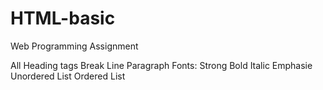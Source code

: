 # HTML-basic
Web Programming Assignment


All Heading tags
Break Line
Paragraph
Fonts:
Strong
Bold
Italic
Emphasie
Unordered List
Ordered List
